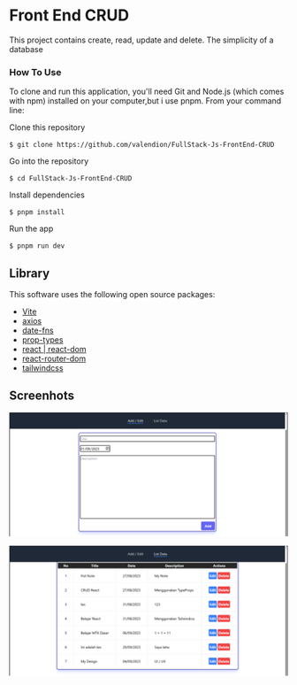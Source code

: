 # Front End CRUD

This project contains create, read, update and delete. The simplicity of a database

### How To Use

To clone and run this application, you'll need Git and Node.js (which comes with npm) installed on your computer,but i use pnpm. From your command line:


Clone this repository
```
$ git clone https://github.com/valendion/FullStack-Js-FrontEnd-CRUD
```
Go into the repository
```
$ cd FullStack-Js-FrontEnd-CRUD
```
Install dependencies
```
$ pnpm install
```
Run the app
```
$ pnpm run dev
```

## Library

This software uses the following open source packages:

- [Vite](https://vitejs.dev/)
- [axios](https://axios-http.com/)
- [date-fns](https://www.npmjs.com/package/date-fns)
- [prop-types](https://www.npmjs.com/package/prop-types)
- [react | react-dom](https://react.dev/)
- [react-router-dom](https://reactrouter.com/en/main)
- [tailwindcss](https://tailwindcss.com/)

## Screenhots

![Image](https://github.com/valendion/FullStack-Js-FrontEnd-CRUD/blob/main/ss_crud_1.png?raw=true)

![Image](https://github.com/valendion/FullStack-Js-FrontEnd-CRUD/blob/main/ss_crud_2.png?raw=true)

